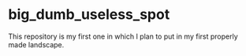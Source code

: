 # big_dumb_useless_spot
This repository is my first one in which I plan to put in my first properly made landscape.
